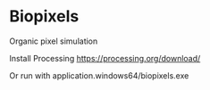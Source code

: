 Biopixels
=========

Organic pixel simulation

Install Processing https://processing.org/download/

Or run with application.windows64/biopixels.exe
